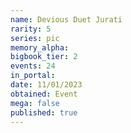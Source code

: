 ```yaml
---
name: Devious Duet Jurati
rarity: 5
series: pic
memory_alpha:
bigbook_tier: 2
events: 24
in_portal:
date: 11/01/2023
obtained: Event
mega: false
published: true
---
```



